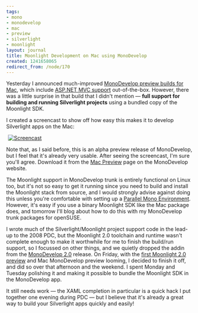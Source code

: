 ```yaml
---
tags:
- mono
- monodevelop
- mac
- preview
- silverlight
- moonlight
layout: journal
title: Moonlight Development on Mac using MonoDevelop
created: 1241658065
redirect_from: /node/170
---
```

Yesterday I announced much-improved <a href="http://mjhutchinson.com/journal/2009/05/06/monodevelop_mac_preview_builds">MonoDevelop preview builds for Mac</a>, which include <a href="http://mjhutchinson.com/journal/2009/04/04/monodevelop_aspnet_mvc_mac">ASP.NET MVC support</a> out-of-the-box. However, there was a little surprise in that build that I didn't mention &mdash; <strong>full support for building and running Silverlight projects</strong> using a bundled copy of the Moonlight SDK.

I created a screencast to show off how easy this makes it to develop Silverlight apps on the Mac:<!--break-->

<a href="http://www.go-mono.com/media/MonoDevelopMacMoonlightPreview.swf"><img src="http://mjhutchinson.com/files/screencasts/MonoDevelopMacMoonlightPreview.png" alt="Screencast" style="max-width:98%; display:block;margin-left:auto;margin-right:auto;" /></a>

Note that, as I said before, this is an alpha preview release of MonoDevelop, but I feel that it's already very usable. After seeing the screencast, I'm sure you'll agree. Download it from the <a href="http://monodevelop.com/Download/Mac_Preview">Mac Preview</a> page on the MonoDevelop website.

The Moonlight support in MonoDevelop trunk is entirely functional on Linux too, but it's not so easy to get it running since you need to build and install the Moonlight stack from source, and I would strongly advise against doing this unless you're comfortable with setting up a <a href="http://www.mono-project.com/Parallel_Mono_Environments">Parallel Mono Environment</a>. However, it's easy if you use a binary Moonlight SDK like the Mac package does, and tomorrow I'll blog about how to do this with my MonoDevelop trunk packages for openSUSE.

I wrote much of the Silverlight/Moonlight project support code in the lead-up to the 2008 PDC, but the Moonlight 2.0 toolchain and runtime wasn't complete enough to make it worthwhile for me to finish the build/run support, so I focussed on other things, and we quietly dropped the addin from the <a href="http://monodevelop.com/Download/MonoDevelop_2.0_Released">MonoDevelop 2.0</a> release. On Friday, with the <a href="http://tirania.org/blog/archive/2009/May-04.html">first Moonlight 2.0 preview</a> and Mac MonoDevelop preview looming, I decided to finish it off, and did so over that afternoon and the weekend. I spent Monday and Tuesday polishing it and making it possible to bundle the Moonlight SDK in the MonoDevelop app.

It still needs work &mdash; the XAML completion in particular is a quick hack I put together one evening during PDC &mdash; but I believe that it's already a great way to build your Silverlight apps quickly and easily!
